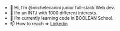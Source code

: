 - 👋 Hi, I’m @michelecanini junior full-stack Web dev.
- 👀 I’m an INTJ with 1000 different interests.
- 🌱 I’m currently learning code in BOOLEAN School.
- 📫 How to reach => [Linkedin](https://www.linkedin.com/in/michele-canini-1a71b2134/)

<!---
michelecanini/michelecanini is a ✨ special ✨ repository because its `README.md` (this file) appears on your GitHub profile.
You can click the Preview link to take a look at your changes.
--->
